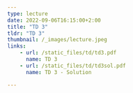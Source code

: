 ```yaml
---
type: lecture
date: 2022-09-06T16:15:00+2:00
title: "TD 3"
tldr: "TD 3"
thumbnail: /_images/lecture.jpeg
links: 
    - url: /static_files/td/td3.pdf
      name: TD 3
    - url: /static_files/td/td3sol.pdf
      name: TD 3 - Solution

---
```

<!-- **Suggested readings & references:**
- [pdf](https://intelligence.org/files/EthicsofAI.pdf) Nick Bostrom &
Eliezer Yudkowsky (2020)  _The Ethics of Artificial Intelligence_ -->
